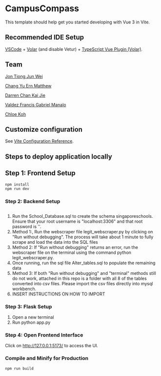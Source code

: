 # CampusCompass

This template should help get you started developing with Vue 3 in Vite.

## Recommended IDE Setup

[VSCode](https://code.visualstudio.com/) + [Volar](https://marketplace.visualstudio.com/items?itemName=Vue.volar) (and disable Vetur) + [TypeScript Vue Plugin (Volar)](https://marketplace.visualstudio.com/items?itemName=Vue.vscode-typescript-vue-plugin).

## Team
<a href="">Jon Tiong Jun Wei</a>

<a href="">Chang Yu Ern Matthew</a>

<a href="">Darren Chan Kai Jie</a>

<a href="">Valdez Francis Gabriel Manalo</a>

<a href="">Chloe Koh</a>


## Customize configuration

See [Vite Configuration Reference](https://vitejs.dev/config/).

## Steps to deploy application locally
## Step 1: Frontend Setup

```sh
npm install
npm run dev
```

### Step 2: Backend Setup

## 

1. Run the School_Database.sql to create the schema singaporeschools. Ensure that your root username is "localhost:3306" and that root password is ''.
2. Method 1:, Run the webscraper file legit_webscraper.py by clicking on "Run without debugging". The process will take about 1 minute to fully scrape and load the data into the SQL files
3. Method 2: If "Run without debugging" returns an error, run the webscraper file on the terminal using the command python legit_webscraper.py. 
4. Once running, run the sql file Alter_tables.sql to populate the remaining data
5. Method 3: If both "Run without debugging" and "terminal" methods still do not work, attached in this repo is a folder with all 8 of the tables converted into csv files. Please import the csv files directly into mysql workbench. 
6. INSERT INSTRUCTIONS ON HOW TO IMPORT

### Step 3: Flask Setup
1. Open a new terminal
2. Run python app.py

### Step 4: Open Frontend Interface
Click on http://127.0.0.1:5173/ to access the UI.




### Compile and Minify for Production

```sh
npm run build
```
